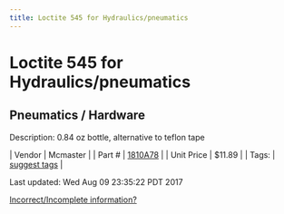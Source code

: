 ```yaml
---
title: Loctite 545 for Hydraulics/pneumatics
---
```


# Loctite 545 for Hydraulics/pneumatics
## Pneumatics / Hardware
Description: 	0.84 oz bottle, alternative to teflon tape 

| Vendor | Mcmaster | 
| Part # | [1810A78](https://www.mcmaster.com/#1810A78) | 
| Unit Price | $11.89 | 
| Tags: | [suggest tags](https://docs.google.com/forms/d/e/1FAIpQLSeWyY8v3RgOty-MyWmh9U0iivNYN_molChYyS-0U-o-kOAv_g/viewform) | 

Last updated: Wed Aug 09 23:35:22 PDT 2017

 [Incorrect/Incomplete information?](https://docs.google.com/forms/d/e/1FAIpQLSeWyY8v3RgOty-MyWmh9U0iivNYN_molChYyS-0U-o-kOAv_g/viewform)